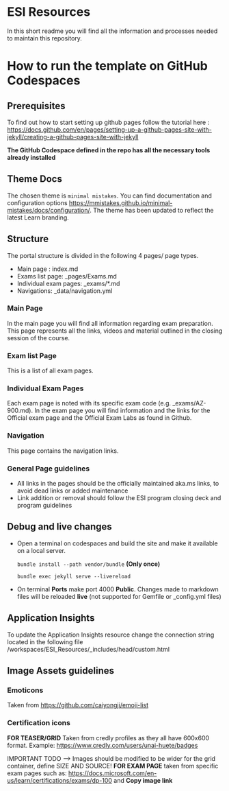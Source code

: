 # ESI Resources

In this short readme you will find all the information and processes needed to maintain this repository.

# How to run the template on GitHub Codespaces

## Prerequisites
To find out how to start setting up github pages follow the tutorial here : https://docs.github.com/en/pages/setting-up-a-github-pages-site-with-jekyll/creating-a-github-pages-site-with-jekyll

**The GitHub Codespace defined in the repo has all the necessary tools already installed**

## Theme Docs
The chosen theme is `minimal mistakes`. You can find documentation and configuration options https://mmistakes.github.io/minimal-mistakes/docs/configuration/. The theme has been updated to reflect the latest Learn branding.

## Structure

The portal structure is divided in the following 4 pages/ page types.

- Main page : index.md
- Exams list page: _pages/Exams.md
- Individual exam pages: _exams/*.md
- Navigations: _data/navigation.yml

### Main Page

In the main page you will find all information regarding exam preparation. This page represents all the links, videos and material outlined in the closing session of the course.

### Exam list Page

This is a list of all exam pages. 

### Individual Exam Pages

Each exam page is noted with its specific exam code (e.g. _exams/AZ-900.md). In the exam page you will find information and the links for the Official exam page and the Official Exam Labs as found in Github.

### Navigation

This page contains the navigation links.

### General Page guidelines

- All links in the pages should be the officially maintained aka.ms links, to avoid dead links or added maintenance
- Link addition or removal should follow the ESI program closing deck and program guidelines

## Debug and live changes

- Open a terminal on codespaces and build the site and make it available on a local server.

    ```bundle install --path vendor/bundle``` **(Only once)**


    ```bundle exec jekyll serve --livereload```

- On terminal **Ports**  make port 4000 **Public**. Changes made to markdown files will be reloaded **live** (not supported for Gemfile or _config.yml files)

## Application Insights

To update the Application Insights resource change the connection string located in the following file /workspaces/ESI_Resources/_includes/head/custom.html

## Image Assets guidelines

### Emoticons
Taken from https://github.com/caiyongji/emoji-list

### Certification icons
**FOR TEASER/GRID** Taken from credly profiles as they all have 600x600 format. Example: https://www.credly.com/users/unai-huete/badges

IMPORTANT TODO --> Images should be modified to be wider for the grid container, define SIZE AND SOURCE!
**FOR EXAM PAGE** taken from specific exam pages such as: https://docs.microsoft.com/en-us/learn/certifications/exams/dp-100 and **Copy image link**

